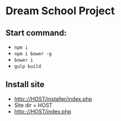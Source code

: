 # Dream School Project

## Start command:

* ```npm i```
* ```npm i bower -g```
* ```bower i```
* ```gulp build```

## Install site

* <http:://HOST/installer/index.php>
* Site dir = HOST
* <http:://HOST/index.php>
